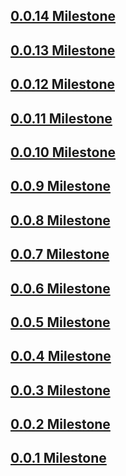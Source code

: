 [//]: # (This file was generated from: lib/src/cli/template/doc/template/CHANGELOG.md.template using the documentation_builder package)

## [0.0.14 Milestone](https://github.com/domain-centric/documentation_builder/milestone/14?closed=1)

## [0.0.13 Milestone](https://github.com/domain-centric/documentation_builder/milestone/13?closed=1)

## [0.0.12 Milestone](https://github.com/domain-centric/documentation_builder/milestone/12?closed=1)

## [0.0.11 Milestone](https://github.com/domain-centric/documentation_builder/milestone/11?closed=1)

## [0.0.10 Milestone](https://github.com/domain-centric/documentation_builder/milestone/10?closed=1)

## [0.0.9 Milestone](https://github.com/domain-centric/documentation_builder/milestone/9?closed=1)

## [0.0.8 Milestone](https://github.com/domain-centric/documentation_builder/milestone/8?closed=1)

## [0.0.7 Milestone](https://github.com/domain-centric/documentation_builder/milestone/7?closed=1)

## [0.0.6 Milestone](https://github.com/domain-centric/documentation_builder/milestone/6?closed=1)

## [0.0.5 Milestone](https://github.com/domain-centric/documentation_builder/milestone/5?closed=1)

## [0.0.4 Milestone](https://github.com/domain-centric/documentation_builder/milestone/4?closed=1)

## [0.0.3 Milestone](https://github.com/domain-centric/documentation_builder/milestone/3?closed=1)

## [0.0.2 Milestone](https://github.com/domain-centric/documentation_builder/milestone/2?closed=1)

## [0.0.1 Milestone](https://github.com/domain-centric/documentation_builder/milestone/1?closed=1)